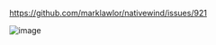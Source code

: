 https://github.com/marklawlor/nativewind/issues/921

![image](https://github.com/bhyoo99/nativewind-material-top-tabs/assets/62757768/8e25d206-9ebc-41e0-bbde-1ef7393c4f7d)
